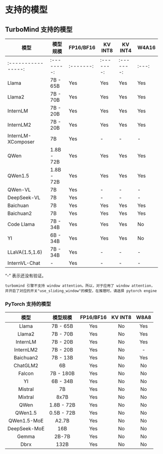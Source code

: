 # 支持的模型

## TurboMind 支持的模型

| 模型               | 模型规模   | FP16/BF16 | KV INT8   | KV INT4   | W4A16 |
| ------------------ | ---------- | --------- | --------- | --------- | ----- |
| :----------------: | :--------: | :-------: | :-------: | :-------: | :---: |
| Llama              | 7B - 65B   | Yes       | Yes       | Yes       | Yes   |
| Llama2             | 7B - 70B   | Yes       | Yes       | Yes       | Yes   |
| InternLM           | 7B - 20B   | Yes       | Yes       | Yes       | Yes   |
| InternLM2          | 7B - 20B   | Yes       | Yes       | Yes       | Yes   |
| InternLM-XComposer | 7B         | Yes       | -         | -         | -     |
| QWen               | 1.8B - 72B | Yes       | Yes       | Yes       | Yes   |
| QWen1.5            | 1.8B - 72B | Yes       | Yes       | Yes       | Yes   |
| QWen-VL            | 7B         | Yes       | -         | -         | -     |
| DeepSeek-VL        | 7B         | Yes       | -         | -         | -     |
| Baichuan           | 7B         | Yes       | Yes       | Yes       | Yes   |
| Baichuan2          | 7B         | Yes       | Yes       | Yes       | Yes   |
| Code Llama         | 7B - 34B   | Yes       | Yes       | Yes       | No    |
| YI                 | 6B - 34B   | Yes       | Yes       | Yes       | No    |
| LLaVA(1.5,1.6)     | 7B - 34B   | Yes       | -         | -         | -     |
| InternVL-Chat      | -          | Yes       | -         | -         | -     |

“-” 表示还没有验证。

```{note}
turbomind 引擎不支持 window attention。所以，对于应用了 window attention，并开启了对应的开关"use_sliding_window"的模型，在推理时，请选择 pytorch engine
```

### PyTorch 支持的模型

|     模型     |  模型规模  | FP16/BF16 | KV INT8 | W8A8 |
| :----------: | :--------: | :-------: | :-----: | :--: |
|    Llama     |  7B - 65B  |    Yes    |   No    | Yes  |
|    Llama2    |  7B - 70B  |    Yes    |   No    | Yes  |
|   InternLM   |  7B - 20B  |    Yes    |   No    | Yes  |
|  InternLM2   |  7B - 20B  |    Yes    |   No    |  -   |
|  Baichuan2   |  7B - 13B  |    Yes    |   No    | Yes  |
|   ChatGLM2   |     6B     |    Yes    |   No    |  No  |
|    Falcon    | 7B - 180B  |    Yes    |   No    |  No  |
|      YI      |  6B - 34B  |    Yes    |   No    |  No  |
|   Mistral    |     7B     |    Yes    |   No    |  No  |
|   Mixtral    |    8x7B    |    Yes    |   No    |  No  |
|     QWen     | 1.8B - 72B |    Yes    |   No    |  No  |
|   QWen1.5    | 0.5B - 72B |    Yes    |   No    |  No  |
| QWen1.5-MoE  |   A2.7B    |    Yes    |   No    |  No  |
| DeepSeek-MoE |    16B     |    Yes    |   No    |  No  |
|    Gemma     |   2B-7B    |    Yes    |   No    |  No  |
|     Dbrx     |    132B    |    Yes    |   No    |  No  |
